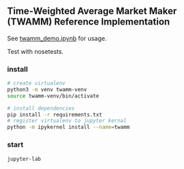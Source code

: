## Time-Weighted Average Market Maker (TWAMM) Reference Implementation

See [twamm_demo.ipynb](twamm_demo.ipynb) for usage.

Test with nosetests.

### install

``` bash
# create virtualenv
python3 -m venv twamm-venv
source twamm-venv/bin/activate

# install dependencies
pip install -r requirements.txt
# register virtualenv to jupyter kernal
python -m ipykernel install --name=twamm
```

### start

``` bash
jupyter-lab
```
